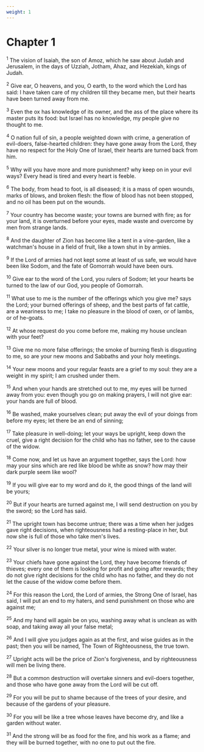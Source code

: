 ```yaml
---
weight: 1
---
```


# Chapter 1

<sup>1</sup> The vision of Isaiah, the son of Amoz, which he saw about Judah and Jerusalem, in the days of Uzziah, Jotham, Ahaz, and Hezekiah, kings of Judah. 

<sup>2</sup> Give ear, O heavens, and you, O earth, to the word which the Lord has said: I have taken care of my children till they became men, but their hearts have been turned away from me. 

<sup>3</sup> Even the ox has knowledge of its owner, and the ass of the place where its master puts its food: but Israel has no knowledge, my people give no thought to me. 

<sup>4</sup> O nation full of sin, a people weighted down with crime, a generation of evil-doers, false-hearted children: they have gone away from the Lord, they have no respect for the Holy One of Israel, their hearts are turned back from him. 

<sup>5</sup> Why will you have more and more punishment? why keep on in your evil ways? Every head is tired and every heart is feeble. 

<sup>6</sup> The body, from head to foot, is all diseased; it is a mass of open wounds, marks of blows, and broken flesh: the flow of blood has not been stopped, and no oil has been put on the wounds. 

<sup>7</sup> Your country has become waste; your towns are burned with fire; as for your land, it is overturned before your eyes, made waste and overcome by men from strange lands. 

<sup>8</sup> And the daughter of Zion has become like a tent in a vine-garden, like a watchman's house in a field of fruit, like a town shut in by armies. 

<sup>9</sup> If the Lord of armies had not kept some at least of us safe, we would have been like Sodom, and the fate of Gomorrah would have been ours. 

<sup>10</sup> Give ear to the word of the Lord, you rulers of Sodom; let your hearts be turned to the law of our God, you people of Gomorrah. 

<sup>11</sup> What use to me is the number of the offerings which you give me? says the Lord; your burned offerings of sheep, and the best parts of fat cattle, are a weariness to me; I take no pleasure in the blood of oxen, or of lambs, or of he-goats. 

<sup>12</sup> At whose request do you come before me, making my house unclean with your feet? 

<sup>13</sup> Give me no more false offerings; the smoke of burning flesh is disgusting to me, so are your new moons and Sabbaths and your holy meetings. 

<sup>14</sup> Your new moons and your regular feasts are a grief to my soul: they are a weight in my spirit; I am crushed under them. 

<sup>15</sup> And when your hands are stretched out to me, my eyes will be turned away from you: even though you go on making prayers, I will not give ear: your hands are full of blood. 

<sup>16</sup> Be washed, make yourselves clean; put away the evil of your doings from before my eyes; let there be an end of sinning; 

<sup>17</sup> Take pleasure in well-doing; let your ways be upright, keep down the cruel, give a right decision for the child who has no father, see to the cause of the widow. 

<sup>18</sup> Come now, and let us have an argument together, says the Lord: how may your sins which are red like blood be white as snow? how may their dark purple seem like wool? 

<sup>19</sup> If you will give ear to my word and do it, the good things of the land will be yours; 

<sup>20</sup> But if your hearts are turned against me, I will send destruction on you by the sword; so the Lord has said. 

<sup>21</sup> The upright town has become untrue; there was a time when her judges gave right decisions, when righteousness had a resting-place in her, but now she is full of those who take men's lives. 

<sup>22</sup> Your silver is no longer true metal, your wine is mixed with water. 

<sup>23</sup> Your chiefs have gone against the Lord, they have become friends of thieves; every one of them is looking for profit and going after rewards; they do not give right decisions for the child who has no father, and they do not let the cause of the widow come before them. 

<sup>24</sup> For this reason the Lord, the Lord of armies, the Strong One of Israel, has said, I will put an end to my haters, and send punishment on those who are against me; 

<sup>25</sup> And my hand will again be on you, washing away what is unclean as with soap, and taking away all your false metal; 

<sup>26</sup> And I will give you judges again as at the first, and wise guides as in the past; then you will be named, The Town of Righteousness, the true town. 

<sup>27</sup> Upright acts will be the price of Zion's forgiveness, and by righteousness will men be living there. 

<sup>28</sup> But a common destruction will overtake sinners and evil-doers together, and those who have gone away from the Lord will be cut off. 

<sup>29</sup> For you will be put to shame because of the trees of your desire, and because of the gardens of your pleasure. 

<sup>30</sup> For you will be like a tree whose leaves have become dry, and like a garden without water. 

<sup>31</sup> And the strong will be as food for the fire, and his work as a flame; and they will be burned together, with no one to put out the fire. 


